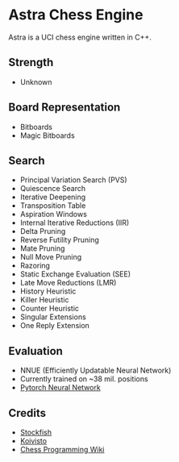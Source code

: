 # Astra Chess Engine

Astra is a UCI chess engine written in C++.

## Strength
- Unknown

## Board Representation
- Bitboards
- Magic Bitboards

## Search
- Principal Variation Search (PVS)
- Quiescence Search
- Iterative Deepening
- Transposition Table
- Aspiration Windows
- Internal Iterative Reductions (IIR)
- Delta Pruning
- Reverse Futility Pruning
- Mate Pruning
- Null Move Pruning
- Razoring
- Static Exchange Evaluation (SEE)
- Late Move Reductions (LMR)
- History Heuristic
- Killer Heuristic
- Counter Heuristic
- Singular Extensions
- One Reply Extension

## Evaluation
- NNUE (Efficiently Updatable Neural Network)
- Currently trained on ~38 mil. positions
- [Pytorch Neural Network](https://github.com/h1me01/Pytorch-Neural-Network)

## Credits
- [Stockfish](https://github.com/official-stockfish/Stockfish)
- [Koivisto](https://github.com/Luecx/Koivisto)
- [Chess Programming Wiki](https://www.chessprogramming.org/Main_Page)
